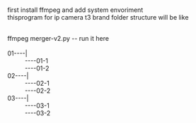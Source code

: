 <br>first install ffmpeg and add system envoriment
<br>thisprogram for ip camera t3 brand folder structure will be like

<br>ffmpeg merger-v2.py -- run it here<br>
<br>01----|
<br>&nbsp;&nbsp;&nbsp;&nbsp;&nbsp;&nbsp;&nbsp;&nbsp;&nbsp;&nbsp;----01-1
<br>&nbsp;&nbsp;&nbsp;&nbsp;&nbsp;&nbsp;&nbsp;&nbsp;&nbsp;&nbsp;----01-2
<br>02----|
<br>&nbsp;&nbsp;&nbsp;&nbsp;&nbsp;&nbsp;&nbsp;&nbsp;&nbsp;&nbsp;----02-1
<br>&nbsp;&nbsp;&nbsp;&nbsp;&nbsp;&nbsp;&nbsp;&nbsp;&nbsp;&nbsp;----02-2
<br>03----|
<br>&nbsp;&nbsp;&nbsp;&nbsp;&nbsp;&nbsp;&nbsp;&nbsp;&nbsp;&nbsp;----03-1
<br>&nbsp;&nbsp;&nbsp;&nbsp;&nbsp;&nbsp;&nbsp;&nbsp;&nbsp;&nbsp;----03-2 

	
